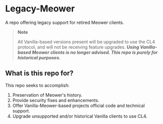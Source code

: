 # Legacy-Meower
A repo offering legacy support for retired Meower clients.

> **Note**
> 
> All Vanilla-based versions present will be upgraded to use the CL4 protocol, and will not be receiving feature upgrades.
> ***Using Vanilla-based Meower clients is no longer advised. This repo is purely for historical purposes.***

## What is this repo for?
This repo seeks to accomplish:
1. Preservation of Meower's history.
2. Provide security fixes and enhancements.
3. Offer Vanilla-Meower-based projects official code and technical support.
4. Upgrade unsupported and/or historical Vanilla clients to use CL4.
